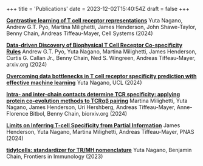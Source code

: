 +++
title = 'Publications'
date = 2023-12-02T15:40:54Z
draft = false
+++

[**Contrastive learning of T cell receptor representations**](<https://www.cell.com/cell-systems/fulltext/S2405-4712(24)00369-7>) Yuta Nagano, Andrew G.T. Pyo, Martina Milighetti, James Henderson, John Shawe-Taylor, Benny Chain, Andreas Tiffeau-Mayer, Cell Systems (2024)

[**Data-driven Discovery of Biophysical T Cell Receptor Co-specificity Rules**](https://arxiv.org/abs/2412.13722) Andrew G.T. Pyo, Yuta Nagano, Martina Milighetti, James Henderson, Curtis G. Callan Jr., Benny Chain, Ned S. Wingreen, Andreas Tiffeau-Mayer, arxiv.org (2024)

[**Overcoming data bottlenecks in T cell receptor specificity prediction with effective machine learning**](https://discovery.ucl.ac.uk/id/eprint/10200813/) Yuta Nagano, UCL (2024)

[**Intra- and inter-chain contacts determine TCR specificity: applying protein co-evolution methods to TCRαβ pairing**](https://www.biorxiv.org/content/10.1101/2024.05.24.595718v1) Martina Milighetti, Yuta Nagano, James Henderson, Uri Hershberg, Andreas Tiffeau-Mayer, Anne-Florence Bitbol, Benny Chain, biorxiv.org (2024)

[**Limits on Inferring T-cell Specificity from Partial Information**](https://www.pnas.org/doi/10.1073/pnas.2408696121) James Henderson, Yuta Nagano, Martina Milighetti, Andreas Tiffeau-Mayer, PNAS (2024)

[**tidytcells: standardizer for TR/MH nomenclature**](https://doi.org/10.3389/fimmu.2023.1276106) Yuta Nagano, Benjamin Chain, Frontiers in Immunology (2023)
